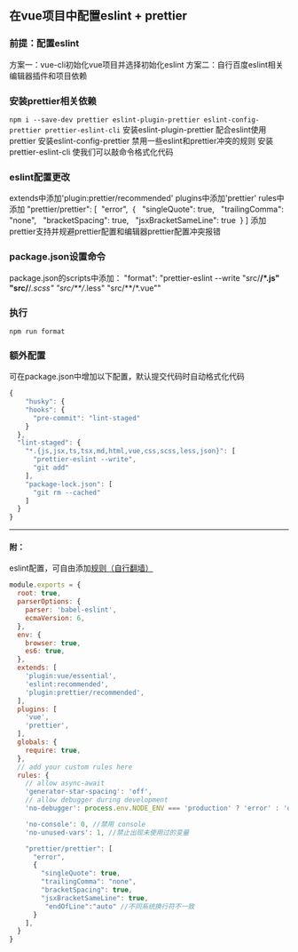 ## 在vue项目中配置eslint + prettier

### 前提：配置eslint
方案一：vue-cli初始化vue项目并选择初始化eslint
方案二：自行百度eslint相关编辑器插件和项目依赖
### 安装prettier相关依赖
`npm i --save-dev prettier eslint-plugin-prettier eslint-config-prettier prettier-eslint-cli`
安装eslint-plugin-prettier 配合eslint使用prettier
安装eslint-config-prettier 禁用一些eslint和prettier冲突的规则
安装prettier-eslint-cli 使我们可以敲命令格式化代码
### eslint配置更改
extends中添加'plugin:prettier/recommended'
plugins中添加'prettier'
rules中添加
"prettier/prettier": [
 "error",
 {
  "singleQuote": true,
  "trailingComma": "none",
  "bracketSpacing": true,
  "jsxBracketSameLine": true
 }
]
添加prettier支持并规避prettier配置和编辑器prettier配置冲突报错
### package.json设置命令
package.json的scripts中添加：
"format": "prettier-eslint --write \"src/**/*.js\" \"src/**/*.scss\" \"src/**/*.less\" \"src/**/*.vue\""
### 执行
`npm run format`
### 额外配置
可在package.json中增加以下配置，默认提交代码时自动格式化代码
```javascript
{
	"husky": {
    "hooks": {
      "pre-commit": "lint-staged"
    }
  },
  "lint-staged": {
    "*.{js,jsx,ts,tsx,md,html,vue,css,scss,less,json}": [
      "prettier-eslint --write",
      "git add"
    ],
    "package-lock.json": [
      "git rm --cached"
    ]
  }
}
```

---

#### 附：
eslint配置，可自由添加[规则（自行翻墙）](http://eslint.cn/docs/rules/)
```javascript
module.exports = {
  root: true,
  parserOptions: {
    parser: 'babel-eslint',
    ecmaVersion: 6,
  },
  env: {
    browser: true,
    es6: true,
  },
  extends: [
    'plugin:vue/essential', 
    'eslint:recommended',
    'plugin:prettier/recommended',
  ],
  plugins: [
    'vue',
    'prettier',
  ],
  globals: {
    require: true,
  },
  // add your custom rules here
  rules: {
    // allow async-await
    'generator-star-spacing': 'off',
    // allow debugger during development
    'no-debugger': process.env.NODE_ENV === 'production' ? 'error' : 'off',

    'no-console': 0, //禁用 console
    'no-unused-vars': 1, //禁止出现未使用过的变量

    "prettier/prettier": [
      "error",
      {
        "singleQuote": true,
        "trailingComma": "none",
        "bracketSpacing": true,
        "jsxBracketSameLine": true,
         "endOfLine":"auto" //不同系统换行符不一致
      }
    ],
  }
}

```

